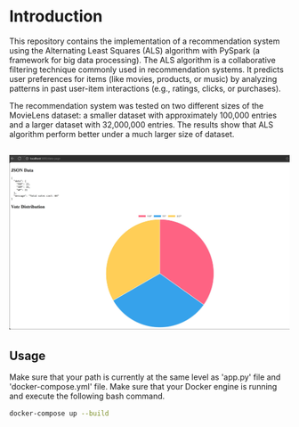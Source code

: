 # Introduction

This repository contains the implementation of a recommendation system using the Alternating Least Squares (ALS) algorithm with PySpark (a framework for big data processing). The ALS algorithm is a collaborative filtering technique commonly used in recommendation systems. It predicts user preferences for items (like movies, products, or music) by analyzing patterns in past user-item interactions (e.g., ratings, clicks, or purchases).

The recommendation system was tested on two different sizes of the MovieLens dataset: a smaller dataset with approximately 100,000 entries and a larger dataset with 32,000,000 entries. The results show that ALS algorithm perform better under a much larger size of dataset.

![Flowchart](Voting_System.jpg)
---

## Usage

Make sure that your path is currently at the same level as 'app.py' file and 'docker-compose.yml' file. Make sure that your Docker engine is running and execute the following bash command.

```bash
docker-compose up --build

